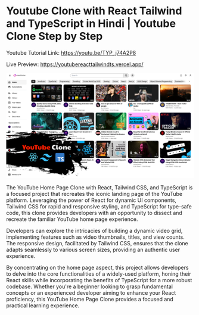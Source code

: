 # Youtube Clone with React Tailwind and TypeScript in Hindi | Youtube Clone Step by Step

Youtube Tutorial Link: https://youtu.be/TYP_j74A2P8

Live Preview: https://youtubereacttailwindts.vercel.app/

![Youtube Clone](public/YoutubeClone.png)

The YouTube Home Page Clone with React, Tailwind CSS, and TypeScript is a focused project that recreates the iconic landing page of the YouTube platform. Leveraging the power of React for dynamic UI components, Tailwind CSS for rapid and responsive styling, and TypeScript for type-safe code, this clone provides developers with an opportunity to dissect and recreate the familiar YouTube home page experience.

Developers can explore the intricacies of building a dynamic video grid, implementing features such as video thumbnails, titles, and view counts. The responsive design, facilitated by Tailwind CSS, ensures that the clone adapts seamlessly to various screen sizes, providing an authentic user experience.

By concentrating on the home page aspect, this project allows developers to delve into the core functionalities of a widely-used platform, honing their React skills while incorporating the benefits of TypeScript for a more robust codebase. Whether you're a beginner looking to grasp fundamental concepts or an experienced developer aiming to enhance your React proficiency, this YouTube Home Page Clone provides a focused and practical learning experience.
